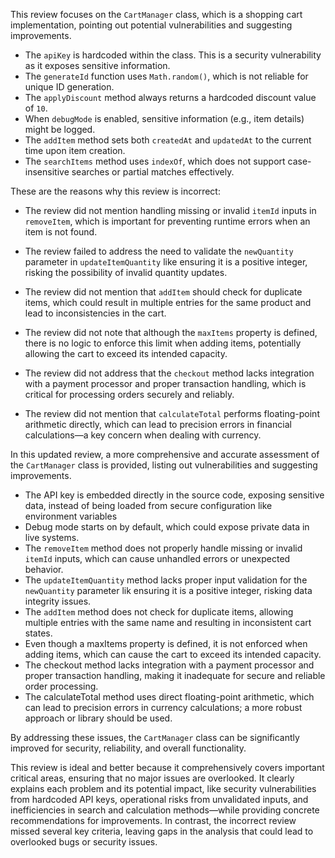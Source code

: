 This review focuses on the `CartManager` class, which is a shopping cart implementation, pointing out potential vulnerabilities and suggesting improvements.
- The `apiKey` is hardcoded within the class. This is a security vulnerability as it exposes sensitive information.
- The `generateId` function uses `Math.random()`, which is not reliable for unique ID generation.
- The `applyDiscount` method always returns a hardcoded discount value of `10`.
- When `debugMode` is enabled, sensitive information (e.g., item details) might be logged.
- The `addItem` method sets both `createdAt` and `updatedAt` to the current time upon item creation.
- The `searchItems` method uses `indexOf`, which does not support case-insensitive searches or partial matches effectively.



These are the reasons why this review is incorrect:

- The review did not mention handling missing or invalid `itemId` inputs in `removeItem`, which is important for preventing runtime errors when an item is not found.

- The review failed to address the need to validate the `newQuantity` parameter in `updateItemQuantity` like ensuring it is a positive integer, risking the possibility of invalid quantity updates.

- The review did not mention that `addItem` should check for duplicate items, which could result in multiple entries for the same product and lead to inconsistencies in the cart.

- The review did not note that although the `maxItems` property is defined, there is no logic to enforce this limit when adding items, potentially allowing the cart to exceed its intended capacity.

- The review did not address that the `checkout` method lacks integration with a payment processor and proper transaction handling, which is critical for processing orders securely and reliably.

- The review did not mention that `calculateTotal` performs floating-point arithmetic directly, which can lead to precision errors in financial calculations—a key concern when dealing with currency.





In this updated review, a more comprehensive and accurate assessment of the `CartManager` class is provided, listing out vulnerabilities and suggesting improvements.


- The API key is embedded directly in the source code, exposing sensitive data, instead of being loaded from secure configuration like environment variables
- Debug mode starts on by default, which could expose private data in live systems.
- The `removeItem` method does not properly handle missing or invalid `itemId` inputs, which can cause unhandled errors or unexpected behavior.
- The `updateItemQuantity` method lacks proper input validation for the `newQuantity` parameter lik ensuring it is a positive integer, risking data integrity issues.
- The `addItem` method does not check for duplicate items, allowing multiple entries with the same name and resulting in inconsistent cart states.
- Even though a maxItems property is defined, it is not enforced when adding items, which can cause the cart to exceed its intended capacity.
- The checkout method lacks integration with a payment processor and proper transaction handling, making it inadequate for secure and reliable order processing.
- The calculateTotal method uses direct floating-point arithmetic, which can lead to precision errors in currency calculations; a more robust approach or library should be used.

By addressing these issues, the `CartManager` class can be significantly improved for security, reliability, and overall functionality.


This review is ideal and better because it comprehensively covers important critical areas, ensuring that no major issues are overlooked. It clearly explains each problem and its potential impact, like security vulnerabilities from hardcoded API keys, operational risks from unvalidated inputs, and inefficiencies in search and calculation methods—while providing concrete recommendations for improvements. In contrast, the incorrect review missed several key criteria, leaving gaps in the analysis that could lead to overlooked bugs or security issues.